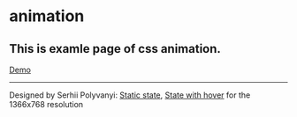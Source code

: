 # animation
## This is examle page of css animation.
[Demo](https://ekaterinabaskina.github.io/animation/skate/)
***
Designed by Serhii Polyvanyi:
[Static state](https://www.instagram.com/p/Biwxyf0B2nU/?taken-by=panpolevan_ux_ui), 
[State with hover](https://www.instagram.com/p/BizcQgDhKI7/?taken-by=panpolevan_ux_ui) for the 1366x768 resolution
